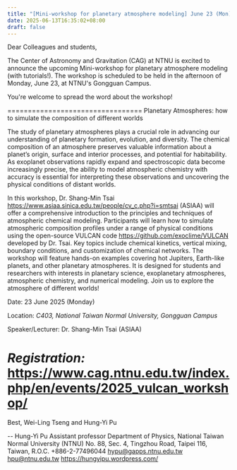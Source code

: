 ```yaml
---
title: "[Mini-workshop for planetary atmosphere modeling] June 23 (Mon)"
date: 2025-06-13T16:35:02+08:00
draft: false
---
```


Dear Colleagues and students,

The Center of Astronomy and Gravitation (CAG) at NTNU is excited
to announce the upcoming Mini-workshop for planetary atmosphere modeling (with
tutorials!).  The workshop is scheduled to be held in the afternoon of
Monday, June 23, at NTNU's Gongguan Campus.

You're welcome to spread the word about the workshop!

=================================
Planetary Atmospheres: how to simulate the composition of different worlds

The study of planetary atmospheres plays a crucial role in advancing our
understanding of planetary formation, evolution, and diversity. The
chemical composition of an atmosphere preserves valuable information about
a planet’s origin, surface and interior processes, and potential for
habitability. As exoplanet observations rapidly expand and spectroscopic
data become increasingly precise, the ability to model atmospheric
chemistry with accuracy is essential for interpreting these observations
and uncovering the physical conditions of distant worlds.

In this workshop, Dr. Shang-Min Tsai
<https://www.asiaa.sinica.edu.tw/people/cv_c.php?i=smtsai> (ASIAA) will
offer a comprehensive introduction to the principles and techniques of
atmospheric chemical modeling. Participants will learn how to simulate
atmospheric composition profiles under a range of physical conditions using
the open-source VULCAN code <https://github.com/exoclime/VULCAN> developed
by Dr. Tsai. Key topics include chemical kinetics, vertical mixing,
boundary conditions, and customization of chemical networks. The workshop
will feature hands-on examples covering hot Jupiters, Earth-like planets,
and other planetary atmospheres. It is designed for students and
researchers with interests in planetary science, exoplanetary atmospheres,
atmospheric chemistry, and numerical modeling. Join us to explore the
atmosphere of different worlds!

Date: 23 June 2025 (Monday)

Location: *C403, National Taiwan Normal University, Gongguan Campus*

Speaker/Lecturer: Dr. Shang-Min Tsai (ASIAA)

*Registration:*
https://www.cag.ntnu.edu.tw/index.php/en/events/2025_vulcan_workshop/
===
Best,
Wei-Ling Tseng and Hung-Yi Pu


-- 
Hung-Yi Pu
Assistant professor
Department of Physics, National Taiwan Normal University (NTNU)
No. 88, Sec. 4, Tingzhou Road, Taipei 116, Taiwan, R.O.C.
+886-2-77496044
hypu@gapps.ntnu.edu.tw <hpu@ntnu.edu.tw>
https://hungyipu.wordpress.com/